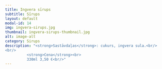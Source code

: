 ```yaml
---
title: Ingvera sīrups
subtitle: Sīrups
layout: default
modal-id: 14
img: ingvera-sirups.jpg
thumbnail: ingvera-sirups-thumbnail.jpg
alt: image-alt
category: Sirups
description: "<strong>Sastāvdaļas</strong>: cukurs, ingvera sula.<br/>
<br/>
          <strong>Cena</strong><br>
          330ml 3,50 €<br/>"
---
```

